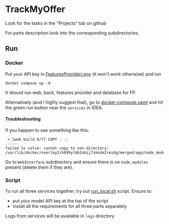 # TrackMyOffer

Look for the tasks in the "Projects" tab on github

For parts description look into the corresponding subdirectories.

## Run

### Docker

Put your API key in [FeaturesProvider/.env](FeaturesProvider/.env) (it won't work otherwise) and run 
```
docker compose up -d
```

It should run web, back, features provider and database for FP. 

Alternatively (and I highly suggest that),
go to [docker-compose.yaml](docker-compose.yaml) and hit the green run button near the `services` in IDEA.

#### Troubleshooting 

If you happen to see something like this:
```
 > [web build 6/7] COPY . .:
------
failed to solve: cannot copy to non-directory: /var/lib/docker/overlay2/k899yl6b2obij7zmsde2rezdg/merged/app/node_modules/@eslint/js
```

Go to `WebInterface` subdirectory and ensure there is no `node_modules` present (delete them if they are). 

### Script

To run all three services together, try out [run_local.sh](run_local.sh) script. Ensure to:
- put your model API key at the top of the script
- install all the requirements for all three parts separately

Logs from services will be available in `logs` directory